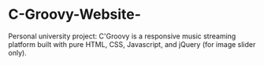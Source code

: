 # C-Groovy-Website-
Personal university project: C'Groovy is a responsive music streaming platform built with pure HTML, CSS, Javascript, and jQuery (for image slider only).
